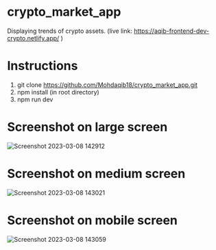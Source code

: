 # crypto_market_app
Displaying trends of crypto assets. (live link: https://aqib-frontend-dev-crypto.netlify.app/ )

# Instructions
1. git clone https://github.com/Mohdaqib18/crypto_market_app.git
2. npm install (in root directory)
3. npm run dev


# Screenshot on large screen
![Screenshot 2023-03-08 142912](https://user-images.githubusercontent.com/37264147/223670230-0dd68782-f443-4d97-8d7c-5a67b1e9bd6c.jpg)

# Screenshot on medium screen
![Screenshot 2023-03-08 143021](https://user-images.githubusercontent.com/37264147/223670326-ed5bf48e-cd01-40a6-a243-73d654fa28d6.jpg)

# Screenshot on mobile screen
![Screenshot 2023-03-08 143059](https://user-images.githubusercontent.com/37264147/223670415-bf3909a9-1447-4a5f-ac33-38c49ef8bf23.jpg)


